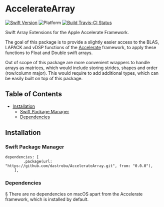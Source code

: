 # AccelerateArray
[![Swift Version](https://img.shields.io/badge/swift-5.0-blue.svg)](https://swift.org) 
![Platform](https://img.shields.io/badge/platform-osx--64-lightgray.svg)
[![Build Travis-CI Status](https://travis-ci.org/dastrobu/AccelerateArray.svg?branch=master)](https://travis-ci.org/dastrobu/AccelerateArray) 

Swift Array Extensions for the Apple Accelerate Framework. 

The goal of this package is to provide a slightly easier access to the BLAS, LAPACK and vDSP functions
of the [Accelerate](https://developer.apple.com/documentation/accelerate) framework, 
to apply these functions to Float and Double swift arrays. 

Out of scope of this package are more convenient wrappers to handle arrays as matrices, which 
would include storing strides, shapes and order (row/column major). This would require to add 
additional types, which can be easily built on top of this package. 

## Table of Contents

  * [Installation](#installation)
     * [Swift Package Manager](#swift-package-manager)
     * [Dependencies](#dependencies)
     
## Installation

### Swift Package Manager
    dependencies: [
            .package(url: "https://github.com/dastrobu/AccelerateArray.git", from: "0.0.0"),
        ],
        
### Dependencies
§
There are no dependencies on macOS apart from the Accelerate framework, which is installed by default. 

